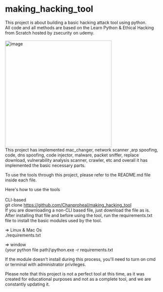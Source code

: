 # making_hacking_tool
This project is about building a basic hacking attack tool using python.<br>
All code and all methods are based on the Learn Python & Ethical Hacking from Scratch hosted by zsecurity on udemy.<br>
<br><img width="350" alt="image" src="https://github.com/Chanproheal/making_hacking_tool/assets/105531901/d1e2a6a1-bdf3-4395-acf5-6dbd66876d43"><br>
This project has implemented mac_changer, network scanner ,arp spoofing, code, dns spoofing, code injector, malware, packet sniffer, replace download, vulnerability analysis scanner, crawler, etc and overall it has implemented the basic necessary parts.<br>

To use the tools through this project, please refer to the README.md file inside each file.<br>

Here's how to use the tools<br>
<br>CLI-based<br>
git clone https://github.com/Chanproheal/making_hacking_tool<br>
If you are downloading a non-CLI based file, just download the file as is.<br>
After installing that file and before using the tool, run the requirements.txt file to install the basic modules used by the tool.<br>

=> Linux & Mac Os<br>
./requirements.txt<br>

=> window<br>
{your python file path}\python.exe -r requirements.txt<br>

If the module doesn't install during this process, you'll need to turn on cmd or terminal with administrator privileges.<br>

Please note that this project is not a perfect tool at this time, as it was created for educational purposes and not as a complete tool, and we are constantly updating it.<br>
